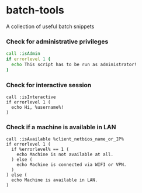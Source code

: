 # batch-tools
A collection of useful batch snippets

### Check for administrative privileges
```bat
call :isAdmin
if errorlevel 1 (
  echo This script has to be run as administrator!
)
```


### Check for interactive session
```dos
call :isInteractive
if errorlevel 1 (
  echo Hi, %username%!
)
```


### Check if a machine is available in LAN
```dos
call :isAvailable %client_netbios_name_or_IP%
if errorlevel 1 (
  if %errorlevel% == 1 (
    echo Machine is not available at all.
  ) else (
    echo Machine is connected via WIFI or VPN.
  )
) else (
  echo Machine is available in LAN.
)
```
